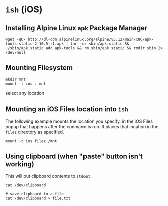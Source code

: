 # `ish` (iOS)

## Installing Alpine Linux `apk` Package Manager

```shell
wget -qO- http://dl-cdn.alpinelinux.org/alpine/v3.12/main/x86/apk-tools-static-2.10.5-r1.apk | tar -xz sbin/apk.static && ./sbin/apk.static add apk-tools && rm sbin/apk.static && rmdir sbin 2> /dev/null
```

## Mounting Filesystem

```shell
mkdir mnt
mount -t ios . mnt 
```

select any location
## Mounting an iOS Files location into `ish`

The following example mounts the location you specify, in the iOS Files popup that happens after the conmand is run. It places that location in the `filez` directory as specified.

```shell
mount -t ios filez /mnt
```

## Using clipboard (when "paste" button isn't working)

This will put clipboard contents to `stdout`. 
```shell
cat /dev/clipboard

# save clipboard to a file
cat /dev/clipboard > file.txt
```

